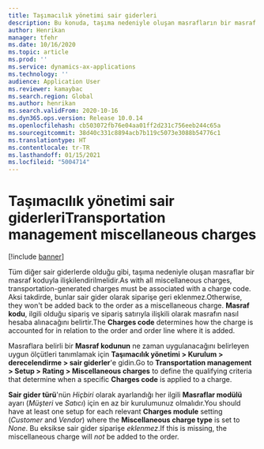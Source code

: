 ```yaml
---
title: Taşımacılık yönetimi sair giderleri
description: Bu konuda, taşıma nedeniyle oluşan masrafların bir masraf koduyla nasıl ilişkilendirileceği açıklanmaktadır.
author: Henrikan
manager: tfehr
ms.date: 10/16/2020
ms.topic: article
ms.prod: ''
ms.service: dynamics-ax-applications
ms.technology: ''
audience: Application User
ms.reviewer: kamaybac
ms.search.region: Global
ms.author: henrikan
ms.search.validFrom: 2020-10-16
ms.dyn365.ops.version: Release 10.0.14
ms.openlocfilehash: cb503072fb76e04aa01ff2d231c756eeb244c65a
ms.sourcegitcommit: 38d40c331c8894acb7b119c5073e3088b54776c1
ms.translationtype: HT
ms.contentlocale: tr-TR
ms.lasthandoff: 01/15/2021
ms.locfileid: "5004714"
---
```

# <a name="transportation-management-miscellaneous-charges"></a><span data-ttu-id="5ff71-103">Taşımacılık yönetimi sair giderleri</span><span class="sxs-lookup"><span data-stu-id="5ff71-103">Transportation management miscellaneous charges</span></span>

[!include [banner](../includes/banner.md)]

<span data-ttu-id="5ff71-104">Tüm diğer sair giderlerde olduğu gibi, taşıma nedeniyle oluşan masraflar bir masraf koduyla ilişkilendirilmelidir.</span><span class="sxs-lookup"><span data-stu-id="5ff71-104">As with all miscellaneous charges, transportation-generated charges must be associated with a charge code.</span></span> <span data-ttu-id="5ff71-105">Aksi takdirde, bunlar sair gider olarak siparişe geri eklenmez.</span><span class="sxs-lookup"><span data-stu-id="5ff71-105">Otherwise, they won't be added back to the order as a miscellaneous charge.</span></span> <span data-ttu-id="5ff71-106">**Masraf kodu**, ilgili olduğu sipariş ve sipariş satırıyla ilişkili olarak masrafın nasıl hesaba alınacağını belirtir.</span><span class="sxs-lookup"><span data-stu-id="5ff71-106">The **Charges code** determines how the charge is accounted for in relation to the order and order line where it is added.</span></span>

<span data-ttu-id="5ff71-107">Masraflara belirli bir **Masraf kodunun** ne zaman uygulanacağını belirleyen uygun ölçütleri tanımlamak için **Taşımacılık yönetimi > Kurulum > derecelendirme > sair giderler**'e gidin.</span><span class="sxs-lookup"><span data-stu-id="5ff71-107">Go to **Transportation management > Setup > Rating > Miscellaneous charges** to define the qualifying criteria that determine when a specific **Charges code** is applied to a charge.</span></span>

<span data-ttu-id="5ff71-108">**Sair gider türü**'nün *Hiçbiri* olarak ayarlandığı her ilgili **Masraflar modülü** ayarı (*Müşteri* ve *Satıcı*) için en az bir kurulumunuz olmalıdır.</span><span class="sxs-lookup"><span data-stu-id="5ff71-108">You should have at least one setup for each relevant **Charges module** setting (*Customer* and *Vendor*) where the **Miscellaneous charge type** is set to *None*.</span></span> <span data-ttu-id="5ff71-109">Bu eksikse sair gider siparişe *eklenmez*.</span><span class="sxs-lookup"><span data-stu-id="5ff71-109">If this is missing, the miscellaneous charge will *not* be added to the order.</span></span>
